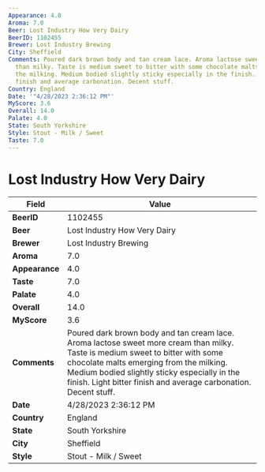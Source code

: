 ```yaml
---
Appearance: 4.0
Aroma: 7.0
Beer: Lost Industry How Very Dairy
BeerID: 1102455
Brewer: Lost Industry Brewing
City: Sheffield
Comments: Poured dark brown body and tan cream lace. Aroma lactose sweet more cream
  than milky. Taste is medium sweet to bitter with some chocolate malts emerging from
  the milking. Medium bodied slightly sticky especially in the finish. Light bitter
  finish and average carbonation. Decent stuff.
Country: England
Date: '"4/28/2023 2:36:12 PM"'
MyScore: 3.6
Overall: 14.0
Palate: 4.0
State: South Yorkshire
Style: Stout - Milk / Sweet
Taste: 7.0
---
```


# Lost Industry How Very Dairy

| Field         | Value |
|---------------|-------|
| **BeerID** | 1102455 |
| **Beer** | Lost Industry How Very Dairy |
| **Brewer** | Lost Industry Brewing |
| **Aroma** | 7.0 |
| **Appearance** | 4.0 |
| **Taste** | 7.0 |
| **Palate** | 4.0 |
| **Overall** | 14.0 |
| **MyScore** | 3.6 |
| **Comments** | Poured dark brown body and tan cream lace. Aroma lactose sweet more cream than milky. Taste is medium sweet to bitter with some chocolate malts emerging from the milking. Medium bodied slightly sticky especially in the finish. Light bitter finish and average carbonation. Decent stuff. |
| **Date** | 4/28/2023 2:36:12 PM |
| **Country** | England |
| **State** | South Yorkshire |
| **City** | Sheffield |
| **Style** | Stout - Milk / Sweet |
